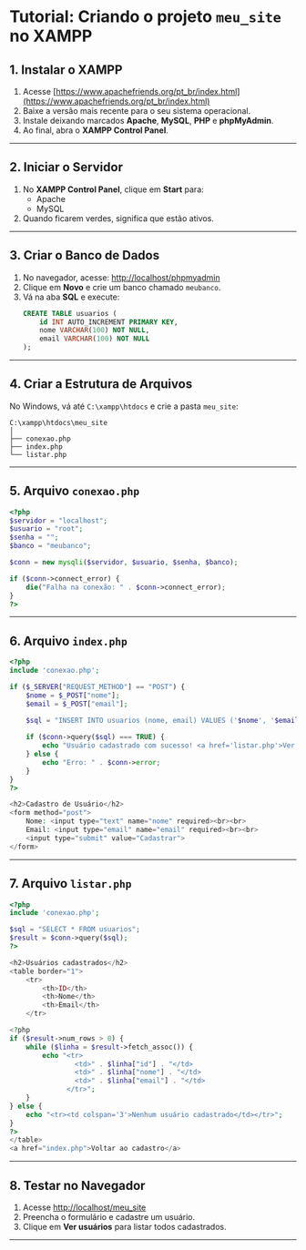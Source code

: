 # Tutorial: Criando o projeto `meu_site` no XAMPP

## 1. Instalar o XAMPP
1. Acesse [https://www.apachefriends.org/pt_br/index.html](https://www.apachefriends.org/pt_br/index.html)
2. Baixe a versão mais recente para o seu sistema operacional.
3. Instale deixando marcados **Apache**, **MySQL**, **PHP** e **phpMyAdmin**.
4. Ao final, abra o **XAMPP Control Panel**.

---

## 2. Iniciar o Servidor
1. No **XAMPP Control Panel**, clique em **Start** para:
   - Apache
   - MySQL
2. Quando ficarem verdes, significa que estão ativos.

---

## 3. Criar o Banco de Dados
1. No navegador, acesse: [http://localhost/phpmyadmin](http://localhost/phpmyadmin)
2. Clique em **Novo** e crie um banco chamado `meubanco`.
3. Vá na aba **SQL** e execute:
   ```sql
   CREATE TABLE usuarios (
       id INT AUTO_INCREMENT PRIMARY KEY,
       nome VARCHAR(100) NOT NULL,
       email VARCHAR(100) NOT NULL
   );
   ```

---

## 4. Criar a Estrutura de Arquivos

No Windows, vá até `C:\xampp\htdocs` e crie a pasta `meu_site`:

```
C:\xampp\htdocs\meu_site
│
├── conexao.php
├── index.php
└── listar.php
```

---

## 5. Arquivo `conexao.php`
```php
<?php
$servidor = "localhost";
$usuario = "root";
$senha = "";
$banco = "meubanco";

$conn = new mysqli($servidor, $usuario, $senha, $banco);

if ($conn->connect_error) {
    die("Falha na conexão: " . $conn->connect_error);
}
?>
```

---

## 6. Arquivo `index.php`
```php
<?php
include 'conexao.php';

if ($_SERVER["REQUEST_METHOD"] == "POST") {
    $nome = $_POST["nome"];
    $email = $_POST["email"];

    $sql = "INSERT INTO usuarios (nome, email) VALUES ('$nome', '$email')";
    
    if ($conn->query($sql) === TRUE) {
        echo "Usuário cadastrado com sucesso! <a href='listar.php'>Ver usuários</a>";
    } else {
        echo "Erro: " . $conn->error;
    }
}
?>

<h2>Cadastro de Usuário</h2>
<form method="post">
    Nome: <input type="text" name="nome" required><br><br>
    Email: <input type="email" name="email" required><br><br>
    <input type="submit" value="Cadastrar">
</form>
```

---

## 7. Arquivo `listar.php`
```php
<?php
include 'conexao.php';

$sql = "SELECT * FROM usuarios";
$result = $conn->query($sql);
?>

<h2>Usuários cadastrados</h2>
<table border="1">
    <tr>
        <th>ID</th>
        <th>Nome</th>
        <th>Email</th>
    </tr>

<?php
if ($result->num_rows > 0) {
    while ($linha = $result->fetch_assoc()) {
        echo "<tr>
                <td>" . $linha["id"] . "</td>
                <td>" . $linha["nome"] . "</td>
                <td>" . $linha["email"] . "</td>
              </tr>";
    }
} else {
    echo "<tr><td colspan='3'>Nenhum usuário cadastrado</td></tr>";
}
?>
</table>
<a href="index.php">Voltar ao cadastro</a>
```

---

## 8. Testar no Navegador
1. Acesse [http://localhost/meu_site](http://localhost/meu_site)
2. Preencha o formulário e cadastre um usuário.
3. Clique em **Ver usuários** para listar todos cadastrados.

---


